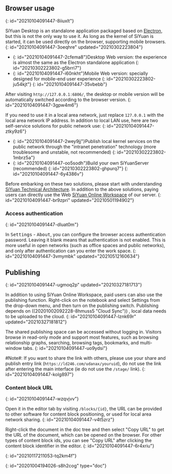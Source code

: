 ## Browser usage
{: id="20210104091447-8iiuxlt"}

SiYuan Desktop is an standalone application packaged based on [Electron](https://www.electronjs.org), but this is not the only way to use it. As long as the kernel of SiYuan is started, it can be used directly on the browser, supporting mobile browsers.
{: id="20210104091447-3oeqhre" updated="20210302223804"}

* {: id="20210104091447-2cfema8"}Desktop Web version: the experience is almost the same as the Electron standalone application
  {: id="20210302223802-g5brri7"}
* {: id="20210104091447-i60nkht"}Mobile Web version: specially designed for mobile-end user experience
  {: id="20210302223802-ju54kjt"}
{: id="20210104091447-35vbebb"}

After visiting `http://127.0.0.1:6806/`, the desktop or mobile version will be automatically switched according to the browser version.
{: id="20210104091447-3gpw4m6"}

If you need to use it in a local area network, just replace `127.0.0.1` with the local area network IP address. In addition to local LAN use, here are two self-service solutions for public network use:
{: id="20210104091447-ztky9z6"}

* {: id="20210104091447-2wey9jj"}Publish local kernel services on the public network through the "intranet penetration" technology (more troublesome and unstable, not recommended)
  {: id="20210302223802-1mbrz5a"}
* {: id="20210104091447-oo5sodh"}Build your own SiYuanServer (recommended)
  {: id="20210302223802-ghpurq7"}
{: id="20210104091447-6y4386v"}

Before embarking on these two solutions, please start with understanding [SiYuan Technical Architecture](https://ld246.com/article/1619868273581#%E6%8A%80%E6%9C%AF%E6%9E%B6%E6%9E%84). In addition to the above solutions, paying users can directly use the Web [SiYuan Online Workspace](https://ld246.com/xanadu/) of our server.
{: id="20210104091447-br9zpri" updated="20210501194902"}

### Access authentication
{: id="20210104091447-dluat0m"}

In <kbd>Settings</kbd> - <kbd>About</kbd>, you can configure the browser access authentication password. Leaving it blank means that authentication is not enabled. This is more useful in open networks (such as office spaces and public networks), and only after authentication can you enter the work space.
{: id="20210104091447-3vmymbk" updated="20210512160634"}

## Publishing
{: id="20210104091447-ugmoq2p" updated="20210327181713"}

In addition to using SiYuan Online Workspace, paid users can also use the publishing function. Right-click on the notebook and select Settings from the drop-down menu, and then turn on the publishing switch. Publishing depends on ((20201002092228-8hmuss5 "Cloud Sync")) , local data needs to be uploaded to the cloud.
{: id="20210104091447-lznk69r" updated="20210327181812"}

The shared publishing space can be accessed without logging in. Visitors browse in read-only mode and support most features, such as browsing relationship graphs, searching, browsing tags, bookmarks, and multi-window tabs.
{: id="20210104091447-uo9ydsi"}

#Note#: If you want to share the link with others, please use your share and publish entry link (`https://ld246.com/udanax/youruid`), do not use the link after entering the main interface (ie do not use the `/stage/` link).
{: id="20210104091447-kolg897"}

### Content block URL
{: id="20210104091447-wzqvjvv"}

Open it in the editor tab by visiting `/blocks/{id}`, the URL can be provided to other software for content block positioning, or used for local area network sharing.
{: id="20210104091447-v4t5zrz"}

Right-click the document in the doc tree and then select "Copy URL" to get the URL of the document, which can be opened on the browser. For other types of content block ids, you can see "Copy URL" after clicking the content block identifier in the editor.
{: id="20210104091447-6r4xriu"}

{: id="20210117211053-tq2km4f"}


{: id="20201004194026-s8h2cog" type="doc"}
